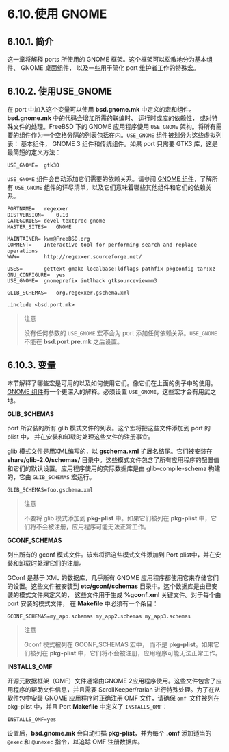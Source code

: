 # 6.10.使用 GNOME

## 6.10.1. 简介

这一章将解释 ports 所使用的 GNOME 框架。这个框架可以松散地分为基本组件、 GNOME 桌面组件， 以及一些用于简化 port 维护者工作的特殊宏。

## 6.10.2. 使用USE_GNOME

在 port 中加入这个变量可以使用 **bsd.gnome.mk** 中定义的宏和组件。**bsd.gnome.mk** 中的代码会增加所需的联编时、 运行时或库的依赖性， 或对特殊文件的处理。FreeBSD 下的 GNOME 应用程序使用 `USE_GNOME` 架构。将所有需要的组件作为一个空格分隔的列表包括在内。`USE_GNOME` 组件被划分为这些虚拟列表： 基本组件， GNOME 3 组件和传统组件。如果 port 只需要 GTK3 库，这是最简短的定义方法：

```shell
USE_GNOME=	gtk30
```

`USE_GNOME` 组件会自动添加它们需要的依赖关系。请参阅 [GNOME 组件](https://docs.freebsd.org/en/books/porters-handbook/book/#gnome-components)，了解所有 `USE_GNOME` 组件的详尽清单，以及它们意味着哪些其他组件和它们的依赖关系。

```shell
PORTNAME=	regexxer
DISTVERSION=	0.10
CATEGORIES=	devel textproc gnome
MASTER_SITES=	GNOME

MAINTAINER=	kwm@FreeBSD.org
COMMENT=	Interactive tool for performing search and replace operations
WWW=		http://regexxer.sourceforge.net/

USES=		gettext gmake localbase:ldflags pathfix pkgconfig tar:xz
GNU_CONFIGURE=	yes
USE_GNOME=	gnomeprefix intlhack gtksourceviewmm3

GLIB_SCHEMAS=	org.regexxer.gschema.xml

.include <bsd.port.mk>
```

> 注意
>
> 没有任何参数的 `USE_GNOME` 宏不会为 port 添加任何依赖关系。`USE_GNOME` 不能在 **bsd.port.pre.mk** 之后设置。

## 6.10.3. 变量

本节解释了哪些宏是可用的以及如何使用它们。像它们在上面的例子中的使用。[GNOME 组件](https://docs.freebsd.org/en/books/porters-handbook/book/#gnome-components)有一个更深入的解释。必须设置 `USE_GNOME`，这些宏才会有用武之地。

**GLIB_SCHEMAS**

port 所安装的所有 glib 模式文件的列表。这个宏将把这些文件添加到 port 的 plist 中， 并在安装和卸载时处理这些文件的注册事宜。

glib 模式文件是用XML编写的，以 **gschema.xml** 扩展名结尾。它们被安装在 **share/glib-2.0/schemas/** 目录中。这些模式文件包含了所有应用程序的配置值和它们的默认设置。应用程序使用的实际数据库是由 glib-compile-schema 构建的，它由 `GLIB_SCHEMAS` 宏运行。

```shell
GLIB_SCHEMAS=foo.gschema.xml
```

> 注意
>
> 不要将 glib 模式添加到 **pkg-plist** 中。如果它们被列在 **pkg-plist** 中，它们将不会被注册，应用程序可能无法正常工作。

**GCONF_SCHEMAS**

列出所有的 gconf 模式文件。该宏将把这些模式文件添加到 Port plist中，并在安装和卸载时处理它们的注册。

GConf 是基于 XML 的数据库，几乎所有 GNOME 应用程序都使用它来存储它们的设置。这些文件被安装到 **etc/gconf/schemas** 目录中。这个数据库是由已安装的模式文件来定义的， 这些文件用于生成 **%gconf.xml** 关键文件。对于每个由 port 安装的模式文件， 在 **Makefile** 中必须有一个条目：

```shell
GCONF_SCHEMAS=my_app.schemas my_app2.schemas my_app3.schemas
```

> 注意
>
> Gconf 模式被列在 GCONF_SCHEMAS 宏中， 而不是 **pkg-plist**。如果它们被列在 **pkg-plist** 中，它们将不会被注册，应用程序可能无法正常工作。

**INSTALLS_OMF**

开源元数据框架（OMF）文件通常由GNOME 2应用程序使用。这些文件包含了应用程序的帮助文件信息，并且需要 ScrollKeeper/rarian 进行特殊处理。为了在从软件包中安装 GNOME 应用程序时正确注册 OMF 文件，请确保 `omf `文件被列在 pkg-plist 中，并且 Port  **Makefile** 中定义了 `INSTALLS_OMF`：

```shell
INSTALLS_OMF=yes
```

设置后，**bsd.gnome.mk** 会自动扫描 **pkg-plist**，并为每个 **.omf** 添加适当的 `@exec` 和 `@unexec` 指令，以追踪 OMF 注册数据库。

